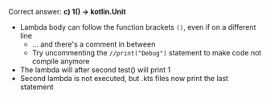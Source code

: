 Correct answer: **c) 1() -> kotlin.Unit**

* Lambda body can follow the function brackets `()`, even if on a different line
    * ... and there's a comment in between
    * Try uncommenting the `//print("Debug")` statement to make code not compile anymore
* The lambda will after second test() will print 1
* Second lambda is not executed, but .kts files now print the last statement
